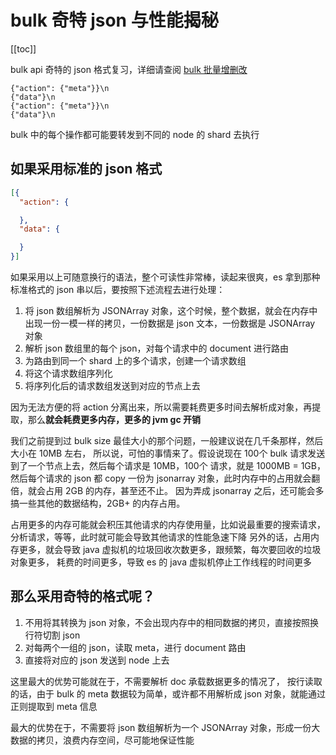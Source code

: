 # bulk 奇特 json 与性能揭秘
[[toc]]

bulk api 奇特的 json 格式复习，详细请查阅 [bulk 批量增删改](../distributed-document/27-bulk.md)

```
{"action": {"meta"}}\n
{"data"}\n
{"action": {"meta"}}\n
{"data"}\n
```

bulk 中的每个操作都可能要转发到不同的 node 的 shard 去执行

## 如果采用标准的 json 格式

```json
[{
  "action": {

  },
  "data": {

  }
}]
```

如果采用以上可随意换行的语法，整个可读性非常棒，读起来很爽，es 拿到那种标准格式的 json 串以后，要按照下述流程去进行处理：

1. 将 json 数组解析为 JSONArray 对象，这个时候，整个数据，就会在内存中出现一份一模一样的拷贝，一份数据是 json 文本，一份数据是 JSONArray 对象
2. 解析 json 数组里的每个 json，对每个请求中的 document 进行路由
3. 为路由到同一个 shard 上的多个请求，创建一个请求数组
4. 将这个请求数组序列化
5. 将序列化后的请求数组发送到对应的节点上去

因为无法方便的将 action 分离出来，所以需要耗费更多时间去解析成对象，再提取，那么**就会耗费更多内存，更多的 jvm gc 开销**

我们之前提到过 bulk size 最佳大小的那个问题，一般建议说在几千条那样，然后大小在 10MB 左右，
所以说，可怕的事情来了。假设说现在 100个 bulk 请求发送到了一个节点上去，然后每个请求是 10MB，100个 请求，就是 1000MB = 1GB，
然后每个请求的 json 都 copy 一份为 jsonarray 对象，此时内存中的占用就会翻倍，就会占用 2GB 的内存，甚至还不止。
因为弄成 jsonarray 之后，还可能会多搞一些其他的数据结构，2GB+ 的内存占用。

占用更多的内存可能就会积压其他请求的内存使用量，比如说最重要的搜索请求，分析请求，等等，此时就可能会导致其他请求的性能急速下降
另外的话，占用内存更多，就会导致 java 虚拟机的垃圾回收次数更多，跟频繁，每次要回收的垃圾对象更多，
耗费的时间更多，导致 es 的 java 虚拟机停止工作线程的时间更多

## 那么采用奇特的格式呢？

1. 不用将其转换为 json 对象，不会出现内存中的相同数据的拷贝，直接按照换行符切割 json
2. 对每两个一组的 json，读取 meta，进行 document 路由
3. 直接将对应的 json 发送到 node 上去

这里最大的优势可能就在于，不需要解析 doc 承载数据更多的情况了，
按行读取的话，由于 bulk 的 meta 数据较为简单，或许都不用解析成 json 对象，就能通过正则提取到 meta 信息

最大的优势在于，不需要将 json 数组解析为一个 JSONArray 对象，形成一份大数据的拷贝，浪费内存空间，尽可能地保证性能
